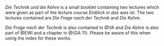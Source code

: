 _Die Technik und die Kehre_ is a small booklet containing two lectures which were given as part of the lecture course _Einblick in das was ist_. The two lectures contained are _Die Frage nach der Technik_ and _Die Kehre_. 

_Die Frage nach der Technik_ is also contained in @VA and _Die Kehre_ is also part of @EWI and a chapter in @{GA 11}. Please be aware of this when using the index for these works.
